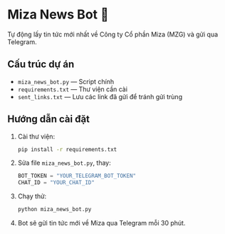 # Miza News Bot 📰

Tự động lấy tin tức mới nhất về Công ty Cổ phần Miza (MZG) và gửi qua Telegram.

## Cấu trúc dự án
- `miza_news_bot.py` — Script chính
- `requirements.txt` — Thư viện cần cài
- `sent_links.txt` — Lưu các link đã gửi để tránh gửi trùng

## Hướng dẫn cài đặt

1. Cài thư viện:
   ```bash
   pip install -r requirements.txt
   ```

2. Sửa file `miza_news_bot.py`, thay:
   ```python
   BOT_TOKEN = "YOUR_TELEGRAM_BOT_TOKEN"
   CHAT_ID = "YOUR_CHAT_ID"
   ```

3. Chạy thử:
   ```bash
   python miza_news_bot.py
   ```

4. Bot sẽ gửi tin tức mới về Miza qua Telegram mỗi 30 phút.

